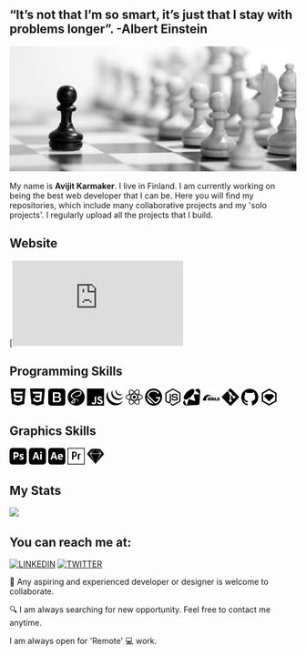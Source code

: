 ## “It’s not that I’m so smart, it’s just that I stay with problems longer”. -Albert Einstein

<img src="images/ngu-1.jpg">

My name is <b> Avijit Karmaker</b>. I live in Finland. I am currently working on being the best web developer that I can be. Here you will find my repositories, which include many collaborative projects and my 'solo projects'. I regularly upload all the projects that I build.

## Website

[![Avijit Karmaker](https://avijitkarmaker.netlify.app/index.html)

## Programming Skills
<div>
<img src="images/html5.svg"  title="HTML" height=30>
<img src="images/css3.svg" title="Css" height=30>
<img src="images/bootstrap.svg" title="Bootstrap" height=30>
<img src="images/sass.svg" title="Sass" height=30>
<img src="images/javascript.svg" title="javascript" height=30>
<img src="images/jquery.svg" title="jquery" height=30>
<img src="images/react.svg" title="react" height=30>
<img src="images/gatsby.svg" title="gatsby" height=30>
<img src="images/node-dot-js.svg" title="node" height=30>
<img src="images/ruby.svg" title="ruby" height=30>
<img src="images/rubyonrails.svg" title="rails" height=30>
<img src="images/git.svg" title="git" height=30>
<img src="images/github.svg" title="github" height=30>
<img src="images/rubygems.svg" title="rubygems" height=30>
</div>

## Graphics Skills
<div>
<img src="images/adobephotoshop.svg"  title="photoshop" height=30>
<img src="images/adobeillustrator.svg" title="illustrator" height=30>
<img src="images/adobeaftereffects.svg" title="after effect" height=30>
<img src="images/adobepremierepro.svg" title="premiere pro" height=30>
<img src="images/sketch.svg" title="sketch" height=30>
</div>

## My Stats
 <img src="https://github-readme-stats.vercel.app/api?username=ajkacca457&count_private=true&show_icons=true&theme=dracula">


## You can reach me at:

 [![LINKEDIN](https://img.shields.io/badge/-LINKEDIN-0077B5?style=for-the-badge&logo=Linkedin&logoColor=white)](https://www.linkedin.com/in/avijit-karmaker-8738a54a/)
 [![TWITTER](https://img.shields.io/badge/-TWITTER-1DA1F2?style=for-the-badge&logo=Twitter&logoColor=white)](https://twitter.com/ajkacca)



🤝 Any aspiring and experienced developer or designer is welcome to collaborate.

🔍 I am always searching for new opportunity. Feel free to contact me anytime.

I am always open for 'Remote' 💻 work.
